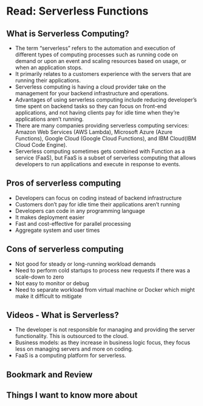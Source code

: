 # Read: Serverless Functions

## What is Serverless Computing?

- The term “serverless” refers to the automation and execution of different types of computing processes such as running code on demand or upon an event and scaling resources based on usage, or when an application stops.  
- It primarily relates to a customers experience with the servers that are running their applications.  
- Serverless computing is having a cloud provider take on the management for your backend infrastructure and operations.  
- Advantages of using serverless computing include reducing developer’s time spent on backend tasks so they can focus on front-end applications, and not having clients pay for idle time when they’re applications aren’t running.  
- There are many companies providing serverless computing services: Amazon Web Services (AWS Lambda), Microsoft Azure (Azure Functions), Google Cloud (Google Cloud Functions), and IBM Cloud(IBM Cloud Code Engine).  
- Serverless computing sometimes gets combined with Function as a service (FaaS), but FaaS is a subset of serverless computing that allows developers to run applications and execute in response to events.  

## Pros of serverless computing

- Developers can focus on coding instead of backend infrastructure  
- Customers don’t pay for idle time their applications aren’t running  
- Developers can code in any programming language  
- It makes deployment easier  
- Fast and cost-effective for parallel processing  
- Aggregate system and user times  

## Cons of serverless computing

- Not good for steady or long-running workload demands  
- Need to perform cold startups to process new requests if there was a scale-down to zero  
- Not easy to monitor or debug  
- Need to separate workload from virtual machine or Docker which might make it difficult to mitigate  

## Videos - What is Serverless?

- The developer is not responsible for managing and providing the server functionality. This is outsourced to the cloud.
- Business models: as they increase in business logic focus, they focus less on managing servers and more on coding.
- FaaS is a computing platform for serverless.

## Bookmark and Review

## Things I want to know more about
